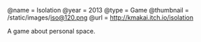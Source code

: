 @name = Isolation
@year = 2013
@type = Game
@thumbnail = /static/images/iso@120.png
@url = http://kmakai.itch.io/isolation

A game about personal space.
